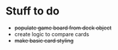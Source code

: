 # Stuff to do
* <del>populate game board from deck object</del>
* create logic to compare cards
* <del>make basic card styling</del>